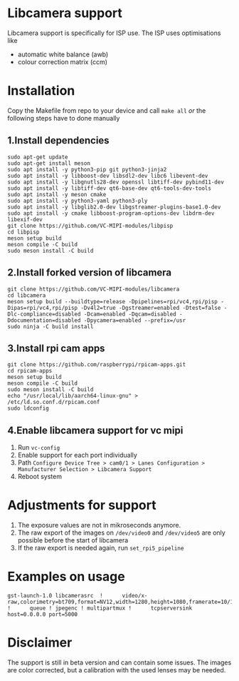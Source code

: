 # Libcamera support 
Libcamera support is specifically for ISP use. 
The ISP uses optimisations like
- automatic white balance (awb)
- colour correction matrix (ccm)

# Installation

Copy the Makefile from repo to your device and call ```make all```
*or* the following steps have to done manually

## 1.Install dependencies
```shell
sudo apt-get update
sudo apt-get install meson
sudo apt install -y python3-pip git python3-jinja2
sudo apt install -y libboost-dev libsdl2-dev libc6 libevent-dev
sudo apt install -y libgnutls28-dev openssl libtiff-dev pybind11-dev
sudo apt install -y libtiff-dev qt6-base-dev qt6-tools-dev-tools
sudo apt install -y meson cmake
sudo apt install -y python3-yaml python3-ply
sudo apt install -y libglib2.0-dev libgstreamer-plugins-base1.0-dev
sudo apt install -y cmake libboost-program-options-dev libdrm-dev libexif-dev
git clone https://github.com/VC-MIPI-modules/libpisp
cd libpisp
meson setup build
meson compile -C build
sudo meson install -C build
```

## 2.Install forked version of libcamera

```shell 
git clone https://github.com/VC-MIPI-modules/libcamera
cd libcamera
meson setup build --buildtype=release -Dpipelines=rpi/vc4,rpi/pisp -Dipas=rpi/vc4,rpi/pisp -Dv4l2=true -Dgstreamer=enabled -Dtest=false -Dlc-compliance=disabled -Dcam=enabled -Dqcam=disabled -Ddocumentation=disabled -Dpycamera=enabled --prefix=/usr
sudo ninja -C build install
```

## 3.Install rpi cam apps
```shell
git clone https://github.com/raspberrypi/rpicam-apps.git
cd rpicam-apps
meson setup build
meson compile -C build
sudo meson install -C build
echo "/usr/local/lib/aarch64-linux-gnu" > /etc/ld.so.conf.d/rpicam.conf
sudo ldconfig
```

## 4.Enable libcamera support for vc mipi

1. Run ```vc-config```
2. Enable support for each port individually
3. Path ```Configure Device Tree > cam0/1 > Lanes Configuration > Manufacturer Selection > Libcamera Support ```
4. Reboot system

# Adjustments for support
1. The exposure values are not in mikroseconds anymore. 
2. The raw export of the images on ```/dev/video0``` and ```/dev/video5``` are only possible before the start of libcamera
3. If the raw export is needed again, run ```set_rpi5_pipeline```

# Examples on usage
```shell
gst-launch-1.0 libcamerasrc  !      video/x-raw,colorimetry=bt709,format=NV12,width=1280,height=1080,framerate=10/1 !      queue ! jpegenc ! multipartmux !      tcpserversink host=0.0.0.0 port=5000
```

# Disclaimer
The support is still in beta version and can contain some issues. 
The images are color corrected, but a calibration with the used lenses may be needed.
